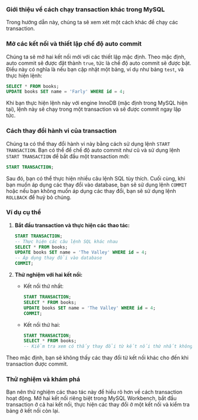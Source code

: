 ### Giới thiệu về cách chạy transaction khác trong MySQL

Trong hướng dẫn này, chúng ta sẽ xem xét một cách khác để chạy các transaction.

### Mở các kết nối và thiết lập chế độ auto commit

Chúng ta sẽ mở hai kết nối mới với các thiết lập mặc định. Theo mặc định, auto commit sẽ được đặt thành `true`, tức là chế độ auto commit sẽ được bật. Điều này có nghĩa là nếu bạn cập nhật một bảng, ví dụ như bảng `test`, và thực hiện lệnh:
```sql
SELECT * FROM books;
UPDATE books SET name = 'Farly' WHERE id = 4;
```
Khi bạn thực hiện lệnh này với engine InnoDB (mặc định trong MySQL hiện tại), lệnh này sẽ chạy trong một transaction và sẽ được commit ngay lập tức.

### Cách thay đổi hành vi của transaction

Chúng ta có thể thay đổi hành vi này bằng cách sử dụng lệnh `START TRANSACTION`. Bạn có thể để chế độ auto commit như cũ và sử dụng lệnh `START TRANSACTION` để bắt đầu một transaction mới:
```sql
START TRANSACTION;
```
Sau đó, bạn có thể thực hiện nhiều câu lệnh SQL tùy thích. Cuối cùng, khi bạn muốn áp dụng các thay đổi vào database, bạn sẽ sử dụng lệnh `COMMIT` hoặc nếu bạn không muốn áp dụng các thay đổi, bạn sẽ sử dụng lệnh `ROLLBACK` để huỷ bỏ chúng.

### Ví dụ cụ thể

1. **Bắt đầu transaction và thực hiện các thao tác:**
   ```sql
   START TRANSACTION;
   -- Thực hiện các câu lệnh SQL khác nhau
   SELECT * FROM books;
   UPDATE books SET name = 'The Valley' WHERE id = 4;
   -- Áp dụng thay đổi vào database
   COMMIT;
   ```

2. **Thử nghiệm với hai kết nối:**
   - Kết nối thứ nhất:
     ```sql
     START TRANSACTION;
     SELECT * FROM books;
     UPDATE books SET name = 'The Valley' WHERE id = 4;
     COMMIT;
     ```
   - Kết nối thứ hai:
     ```sql
     START TRANSACTION;
     SELECT * FROM books;
     -- Kiểm tra xem có thấy thay đổi từ kết nối thứ nhất không
     ```

Theo mặc định, bạn sẽ không thấy các thay đổi từ kết nối khác cho đến khi transaction được commit. 

### Thử nghiệm và khám phá

Bạn nên thử nghiệm các thao tác này để hiểu rõ hơn về cách transaction hoạt động. Mở hai kết nối riêng biệt trong MySQL Workbench, bắt đầu transaction ở cả hai kết nối, thực hiện các thay đổi ở một kết nối và kiểm tra bảng ở kết nối còn lại.
